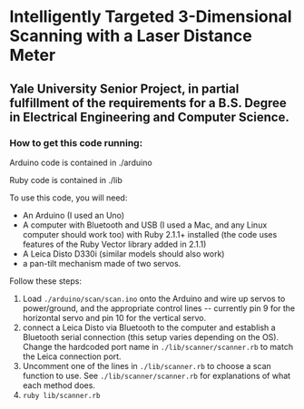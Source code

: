 Intelligently Targeted 3-Dimensional Scanning with a Laser Distance Meter
====================
Yale University Senior Project, in partial fulfillment of the requirements for a B.S. Degree in Electrical Engineering and Computer Science.
--------------------

### How to get this code running:

Arduino code is contained in ./arduino

Ruby code is contained in ./lib

To use this code, you will need:

- An Arduino (I used an Uno)
- A computer with Bluetooth and USB (I used a Mac, and any Linux computer should work too) with Ruby 2.1.1+ installed (the code uses features of the Ruby Vector library added in 2.1.1)
- A Leica Disto D330i (similar models should also work)
- a pan-tilt mechanism made of two servos.

Follow these steps:

1. Load `./arduino/scan/scan.ino` onto the Arduino and wire up servos to power/ground, and the appropriate control lines -- currently pin 9 for the horizontal servo and pin 10 for the vertical servo.
2. connect a Leica Disto via Bluetooth to the computer and establish a Bluetooth serial connection (this setup varies depending on the OS). Change the hardcoded port name in `./lib/scanner/scanner.rb` to match the Leica connection port.
3. Uncomment one of the lines in `./lib/scanner.rb` to choose a scan function to use. See `./lib/scanner/scanner.rb` for explanations of what each method does.
5. `ruby lib/scanner.rb`
